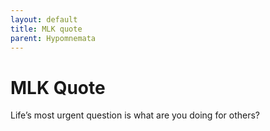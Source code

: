 ```yaml
---
layout: default
title: MLK quote
parent: Hypomnemata
---
```

# MLK Quote

Life’s most urgent question is what are you doing for others?
